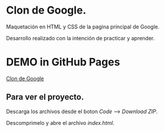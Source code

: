 # Clon de Google.

Maquetación en HTML y CSS de la pagina principal de Google.


Desarrollo realizado con la intención de practicar y aprender.

# DEMO in GitHub Pages
[Clon de Google](https://mateoaq.github.io/clon-google/)

## Para ver el proyecto.

Descarga los archivos desde el boton *Code* --> *Download ZIP*.

Descomprimelo y abre el archivo *index.html*.
